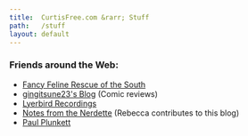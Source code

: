 ```yaml
---
title:  CurtisFree.com &rarr; Stuff
path:   /stuff
layout: default
---
```

### Friends around the Web:
* [Fancy Feline Rescue of the South][fancy_feline]
* [gingitsune23's Blog][gingitsune] (Comic reviews)
* [Lyerbird Recordings][lyerbird]
* [Notes from the Nerdette][nerdette] (Rebecca contributes to this blog)
* [Paul Plunkett][paul]

[fancy_feline]: http://www.fancyfelinerescue.org
[gingitsune]:   http://www.ign.com/blogs/gingitsune23
[lyerbird]:     http://www.lyerbirdrecordings.com
[nerdette]:     http://notesfromthenerdette.blogspot.com
[paul]:         http://paulplunkett.com
